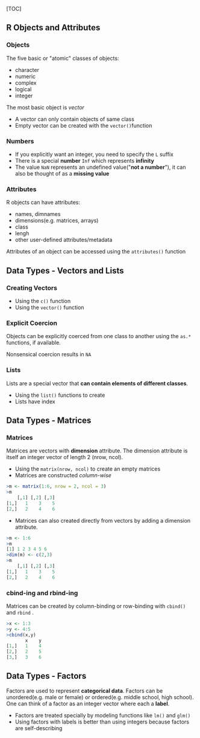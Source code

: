 [TOC]

## R Objects and Attributes

### Objects

The five basic or "atomic" classes of objects:

- character
- numeric
- complex
- logical
- integer

The most basic object is *vector*

- A vector can only contain objects of same class
- Empty vector can be created with the `vector()`function

### Numbers 

- If you explicitly want an integer, you need to specify the `L` suffix
- There is a special **number** `Inf`  which represents **infinity**
- The value `NaN` represents an undefined value("**not a number**"), it can also be thought of as a **missing value**

### Attributes

R objects can have attributes:

- names, dimnames
- dimensions(e.g. matrices, arrays)
- class
- lengh
- other user-defined attributes/metadata

Attributes of an object can be accessed using the `attributes()` function



## Data Types - Vectors and Lists

### Creating Vectors

- Using the  `c()` function
- Using the `vector()` function

### Explicit Coercion

Objects can be explicitly coerced from one class to another using the `as.*` functions, if available.

Nonsensical coercion results in `NA`

### Lists

Lists are a special vector that **can contain elements of different classes**. 

- Using the `list()` functions to create
- Lists have index



## Data Types - Matrices

### Matrices

Matrices are vectors with **dimension** attribute. The dimension attribute is itself an integer vector of length 2 (nrow, ncol).

- Using the `matrix(nrow, ncol)` to create an empty matrices
- Matrices are constructed *column-wise*

```R
>m <- matrix(1:6, nrow = 2, ncol = 3)
>m
	[,1] [,2] [,3]
[1,]   1    3    5
[2,]   2    4    6
```

- Matrices can also created directly from vectors by adding a dimension attribute.

```R
>m <- 1:6
>m
[1] 1 2 3 4 5 6
>dim(m) <- c(2,3)
>m
	[,1] [,2] [,3]
[1,]   1    3    5
[2,]   2    4    6
```



### cbind-ing and rbind-ing

Matrices can be created by column-binding or row-binding with `cbind()`  and `rbind` .

```R
>x <- 1:3
>y <- 4:5
>cbind(x,y)
	   x	y
[1,]   1    4
[2,]   2    5
[3,]   3    6
```



## Data Types - Factors

Factors are used to represent **categorical data**. Factors can be unordered(e.g. male or female) or ordered(e.g. middle school, high school). One can think of a factor as an integer vector where each a **label**.

- Factors are treated specially by modeling functions like `lm()` and `glm()`
- Using factors with labels is better than using integers because factors are self-describing